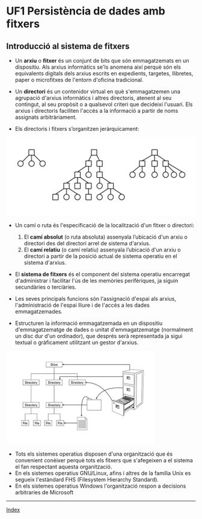 # UF1 Persistència de dades amb fitxers

## Introducció al sistema de fitxers

* Un **arxiu** o **fitxer** és un conjunt de bits que són emmagatzemats en un dispositiu. Als arxius informàtics se'ls anomena així perquè són els equivalents digitals dels arxius escrits en expedients, targetes, llibretes, paper o microfitxes de l'entorn d'oficina tradicional.

* Un **directori** és un contenidor virtual en què s'emmagatzemen una agrupació d'arxius informàtics i altres directoris, atenent al seu contingut, al seu propòsit o a qualsevol criteri que decideixi l'usuari.
Els arxius i directoris faciliten l'accés a la informació a partir de noms assignats arbitràriament.

* Els directoris i fitxers s’organitzen jeràrquicament:

![Tabla](https://github.com/fbarraga/Python/blob/master/master/assets/jerarquiadirectorio.png?raw=true)

* Un camí o ruta és l'especificació de la localització d'un fitxer o directori:
    1. El **camí absolut** (o ruta absoluta) assenyala l’ubicació d'un arxiu  o directori des del directori arrel de sistema d'arxius.
    2. El **camí relatiu** (o camí relatiu) assenyala l’ubicació d'un arxiu o  directori a partir de la posició actual de sistema operatiu en el sistema d'arxius.

* El **sistema de fitxers** és el component del sistema operatiu  encarregat d'administrar i facilitar l'ús de les memòries perifèriques, ja siguin secundàries o terciàries. 
  
* Les seves principals funcions són l'assignació d'espai als arxius, l'administració de l'espai lliure i de l'accés a les dades emmagatzemades.

* Estructuren la informació emmagatzemada en un dispositiu d'emmagatzematge de dades o unitat d'emmagatzematge (normalment un disc dur d'un ordinador), que després serà representada ja sigui textual o gràficament utilitzant un gestor d'arxius.

![Tabla](https://github.com/fbarraga/Python/blob/master/master/assets/filesystem.png?raw=true)

* Tots els sistemes operatius disposen d'una organització que és convenient conèixer perquè tots els fitxers que s'afegeixen a el sistema el fan respectant aquesta organització.
* En els sistemes operatius GNU/Linux, afins i altres de la família Unix es segueix l'estàndard FHS (Filesystem Hierarchy Standard).
* En els sistemes operatius Windows l'organització respon a decisions arbitraries de Microsoft

***
[Index](../../../README.md)
